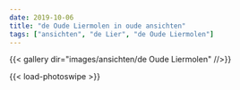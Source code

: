```yaml
---
date: 2019-10-06
title: "de Oude Liermolen in oude ansichten"
tags: ["ansichten", "de Lier", "de Oude Liermolen"]
---
```

{{< gallery dir="images/ansichten/de Oude Liermolen" //>}}

{{< load-photoswipe >}}